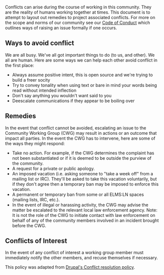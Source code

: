 Conflicts can arise during the course of working in this community. They are the reality of humans working together at times.
This document is to attempt to layout out remedies to project associated conflicts. For more on the scope and norms of our community see our [Code of Conduct](https://github.com/elmsln/elmsln/blob/master/CODE_OF_CONDUCT.md) which outlines ways of raising an issue formally if one occurs.

## Ways to avoid conflict
We are all busy. We've all got important things to do (to us, and other). We all are human. Here are some ways we can help each other avoid conflict in the first place:
- Always assume positive intent, this is open source and we're trying to build a freer socity
- Try to convey tonality when using text or bare in mind your words being read without intended inflection
- Don't say anything you wouldn't want said to you
- Deescalate communications if they appear to be boiling over

## Remedies
In the event that conflict cannot be avoided, escalating an issue to the Community Working Group (CWG) may result in actions or an outcome that impact all parties. In the event the CWG has to intervene, here are some of the ways they might respond:

- Take no action. For example, if the CWG determines the complaint has not been substantiated or if it is deemed to be outside the purview of the community.
- A request for a private or public apology.
- An imposed vacation (i.e. asking someone to "take a week off" from a mailing list or IRC). They'll be asked to take this vacation voluntarily, but if they don't agree then a temporary ban may be imposed to enforce this vacation.
- A permanent or temporary ban from some or all ELMS:LN spaces (mailing lists, IRC, etc.).
- In the event of illegal or harassing activity, the CWG may advise the matter be escalated to the relevant local law enforcement agency. Note: It is not the role of the CWG to initiate contact with law enforcement on behalf of any of the community members involved in an incident brought before the CWG.

## Conflicts of Interest
In the event of any conflict of interest a working group member must immediately notify the other members, and recuse themselves if necessary.

This policy was adapted from [Drupal's Conflict resolution policy](https://www.drupal.org/conflict-resolution).
